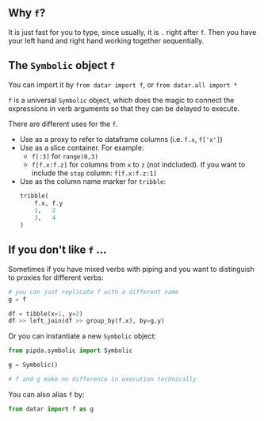 ## Why `f`?

It is just fast for you to type, since usually, it is `.` right after `f`. Then you have your left hand and right hand working together sequentially.

## The `Symbolic` object `f`

You can import it by `from datar import f`, or `from datar.all import *`

`f` is a universal `Symbolic` object, which does the magic to connect the expressions in verb arguments so that they can be delayed to execute.

There are different uses for the `f`.

- Use as a proxy to refer to dataframe columns (i.e. `f.x`, `f['x']`)
- Use as a slice container. For example:
    - `f[:3]` for `range(0,3)`
    - `f[f.x:f.z]` for columns from `x` to `z` (not indcluded). If you want to include the `stop` column: `f[f.x:f.z:1]`
- Use as the column name marker for `tribble`:
    ```python
    tribble(
        f.x, f.y
        1,   2
        3,   4
    )
    ```

## If you don't like `f` ...

Sometimes if you have mixed verbs with piping and you want to distinguish to proxies for different verbs:

```python
# you can just replicate f with a different name
g = f

df = tibble(x=1, y=2)
df >> left_join(df >> group_by(f.x), by=g.y)
```

Or you can instantiate a new `Symbolic` object:
```python
from pipda.symbolic import Symbolic

g = Symbolic()

# f and g make no difference in execution technically
```

You can also alias `f` by:
```python
from datar import f as g
```
